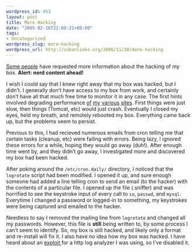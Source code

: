 ```yaml
--- 
wordpress_id: 453
layout: post
title: More Hacking
date: "2005-02-16T22:08:21+00:00"
tags: 
- Uncategorized
wordpress_slug: more-hacking
wordpress_url: http://cubanlinks.org/2006/11/30/more-hacking
---
```

<p><a href="http://www.thefatguy.com">Some people</a> have requested more information about the hacking of my box. <b>Alert: nerd content ahead!</b></p>
<p>I wish I could say that I knew right away that my box was hacked, but I didn&#8217;t.  I generally don&#8217;t have access to my box from work, and certainly don&#8217;t have all that much free time to monitor it in any case.  The first hints involved degrading performance <a href="/blog">of</a> <a href="/mywiki">my</a> <a href="http://dckickball.org">various</a> <a href="https://mail.cubanlinks.org/mailman/listinfo">sites</a>.  First things were just slow, then things (Tomcat, etc) would just crash.  Eventually I closed my eyes, held my breath, and remotely rebooted my box.  Everything came back up, but the problems seem to persist.</p>
<p>Previous to this, I had recieved numerous emails from cron telling me that certain tasks (cleanup, etc) were failing with errors.  Being lazy, I ignored these errors for a while, hoping they would go away (duh!).  After enough time went by, and they didn&#8217;t go away, I investigated more and discovered my box had been hacked.</p>
<p>After poking around the <code>/etc/cron.daily/</code> directory, I noticed that the <code>logrotate</code> script had been modified.  I opened it up, and sure enough someone had added a line telling cron to send an email (to the hacker) with the contents of a particular file.  I opened up the file (.sniffer) and was horrified to see the keystroke input of every call to <code>su</code>, <code>passwd</code>, and <code>mysql</code>.  Everytime I changed a password or logged-in to something, my keystrokes were being captured and emailed to the hacker.</p>
<p>Needless to say I removed the mailing line from <code>logrotate</code> and changed all my passwords.  However, this file is <b>still</b> being written to, by some process I can&#8217;t seem to identify.  So, my box is still hacked, and likely only a format and re-install will fix it.  I also have no idea how my box was hacked.  I have heard about an <a href="http://jeremy.zawodny.com/blog/archives/004107.html">exploit </a> for a http log analyzer I was using, so I&#8217;ve disabled it.</p>
